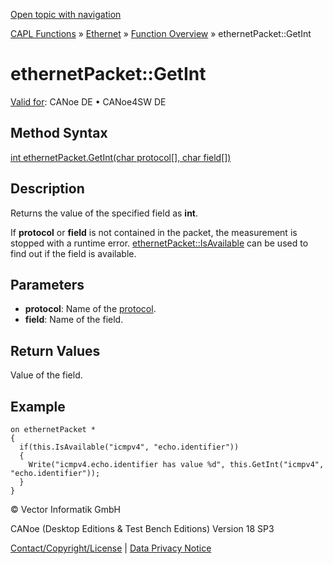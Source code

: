 [Open topic with navigation](../../../../../CANoeDEFamily.htm#Topics/CAPLFunctions/IP/Methods/CAPLfunctionGetInt.md)

[CAPL Functions](../../CAPLfunctions.md) » [Ethernet](../CAPLEthernetStartPage.md) » [Function Overview](../CAPLfunctionsIPOverview.md) » ethernetPacket::GetInt

# ethernetPacket::GetInt

[Valid for](../../../Shared/FeatureAvailability.md): CANoe DE • CANoe4SW DE

## Method Syntax

[int ethernetPacket.GetInt(char protocol[], char field[])](../Objects/CAPLfunctionEthernetPacket.htm)

## Description

Returns the value of the specified field as **int**.

If **protocol** or **field** is not contained in the packet, the measurement is stopped with a runtime error. [ethernetPacket::IsAvailable](CAPLfunctionIsAvailable.md) can be used to find out if the field is available.

## Parameters

- **protocol**: Name of the [protocol](../../../CANoeCANalyzer/Ethernet/Protocols/Protocol.md).
- **field**: Name of the field.

## Return Values

Value of the field.

## Example

```plaintext
on ethernetPacket *
{
  if(this.IsAvailable("icmpv4", "echo.identifier"))
  {
    Write("icmpv4.echo.identifier has value %d", this.GetInt("icmpv4", "echo.identifier"));
  }
}
```

© Vector Informatik GmbH

CANoe (Desktop Editions & Test Bench Editions) Version 18 SP3

[Contact/Copyright/License](../../../Shared/ContactCopyrightLicense.md) | [Data Privacy Notice](https://www.vector.com/int/en/company/get-info/privacy-policy/)